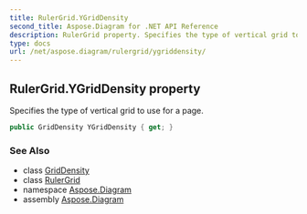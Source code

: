 ```yaml
---
title: RulerGrid.YGridDensity
second_title: Aspose.Diagram for .NET API Reference
description: RulerGrid property. Specifies the type of vertical grid to use for a page
type: docs
url: /net/aspose.diagram/rulergrid/ygriddensity/
---
```

## RulerGrid.YGridDensity property

Specifies the type of vertical grid to use for a page.

```csharp
public GridDensity YGridDensity { get; }
```

### See Also

* class [GridDensity](../../griddensity/)
* class [RulerGrid](../)
* namespace [Aspose.Diagram](../../rulergrid/)
* assembly [Aspose.Diagram](../../../)


